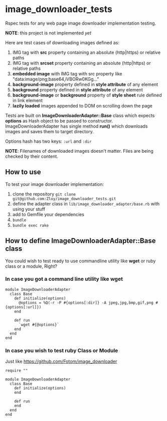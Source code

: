# image_downloader_tests

Rspec tests for any web page image downloader implementation testing.

**NOTE**: this project is not implemented *yet*

Here are test cases of downloading images defined as:

1. IMG tag with **src** property containing an absolute (http|https) or relative paths
1. IMG tag with **srcset** property containing an absolute (http|https) or relative paths
1. **embedded image** with IMG tag with src property like "data:image/png;base64,iVBORw0KGg..."
1. **background-image** property defined in **style attribute** of any element
1. **background** property defined in **style attribute** of any element
1. **background-image** or **background** property of **style sheet** rule defined in link element
1. **lazily loaded** images appended to DOM on scrolling down the page

Tests are built on **ImageDownloaderAdapter::Base** class which expects **options** as Hash object to be passed to constructor. ImageDownloaderAdapter has single method **run()** which downloads images and saves them to target directory.

Options hash has two keys: `:url` and `:dir`

**NOTE**: Filenames of downloaded images doesn't matter. Files are being checked by their content.

## How to use

To test your image downloader implementation:

1. clone the repository `git clone git@github.com:Zloy/image_downloader_tests.git` 
2. define the adapter class in `lib/image_downloader_adapter/base.rb` with using your stuff
3. add to Gemfile your dependencies
4. `bundle`
5. `bundle exec rake`

## How to define ImageDownloaderAdapter::Base class

You could wish to test ready to use commandline utility like **wget** or ruby class or a module, Right?

### In case you got a command line utility like wget

```
module ImageDownloaderAdapter
  class Base
    def initialize(options)
      @options = %Q(-r -P #{options[:dir]} -A jpeg,jpg,bmp,gif,png #{options[:url]})
    end
    
    def run
      `wget #{@options}`
    end
  end
end
```

### In case you wish to test ruby Class or Module

Just like https://github.com/Fotom/image_downloader

```
require ""

module ImageDownloaderAdapter
  class Base
    def initialize(options)
    end
    
    def run
    end
  end
end
```
